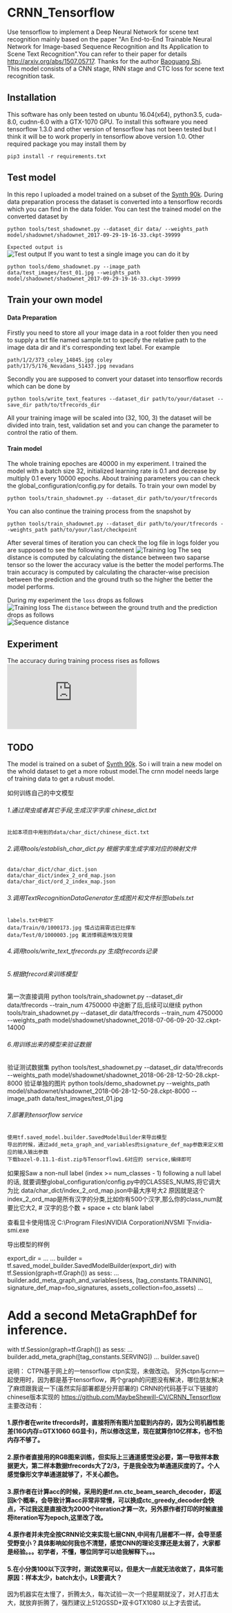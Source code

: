 # CRNN_Tensorflow
Use tensorflow to implement a Deep Neural Network for scene text recognition mainly based on the paper "An End-to-End Trainable Neural Network for Image-based Sequence Recognition and Its Application to Scene Text Recognition".You can refer to their paper for details http://arxiv.org/abs/1507.05717. Thanks for the author [Baoguang Shi](https://github.com/bgshih).  
This model consists of a CNN stage, RNN stage and CTC loss for scene text recognition task.

## Installation
This software has only been tested on ubuntu 16.04(x64), python3.5, cuda-8.0, cudnn-6.0 with a GTX-1070 GPU. To install this software you need tensorflow 1.3.0 and other version of tensorflow has not been tested but I think it will be to work properly in tensorflow above version 1.0. Other required package you may install them by

```
pip3 install -r requirements.txt
```

## Test model
In this repo I uploaded a model trained on a subset of the [Synth 90k](http://www.robots.ox.ac.uk/~vgg/data/text/). During data preparation process the dataset is converted into a tensorflow records which you can find in the data folder.
You can test the trained model on the converted dataset by

```
python tools/test_shadownet.py --dataset_dir data/ --weights_path model/shadownet/shadownet_2017-09-29-19-16-33.ckpt-39999
```
`Expected output is`  
![Test output](https://github.com/TJCVRS/CRNN_Tensorflow/blob/master/data/images/test_output.png)
If you want to test a single image you can do it by
```
python tools/demo_shadownet.py --image_path data/test_images/test_01.jpg --weights_path model/shadownet/shadownet_2017-09-29-19-16-33.ckpt-39999
``` 

## Train your own model
#### Data Preparation
Firstly you need to store all your image data in a root folder then you need to supply a txt file named sample.txt to specify the relative path to the image data dir and it's corresponding text label. For example

```
path/1/2/373_coley_14845.jpg coley
path/17/5/176_Nevadans_51437.jpg nevadans
```

Secondly you are supposed to convert your dataset into tensorflow records which can be done by
```
python tools/write_text_features --dataset_dir path/to/your/dataset --save_dir path/to/tfrecords_dir
```
All your training image will be scaled into (32, 100, 3) the dataset will be divided into train, test, validation set and you can change the parameter to control the ratio of them.

#### Train model
The whole training epoches are 40000 in my experiment. I trained the model with a batch size 32, initialized learning rate is 0.1 and decrease by multiply 0.1 every 10000 epochs. About training parameters you can check the global_configuration/config.py for details. To train your own model by

```
python tools/train_shadownet.py --dataset_dir path/to/your/tfrecords
```
You can also continue the training process from the snapshot by
```
python tools/train_shadownet.py --dataset_dir path/to/your/tfrecords --weights_path path/to/your/last/checkpoint
```
After several times of iteration you can check the log file in logs folder you are supposed to see the following contenent
![Training log](https://github.com/TJCVRS/CRNN_Tensorflow/blob/master/data/images/train_log.png)
The seq distance is computed by calculating the distance between two saparse tensor so the lower the accuracy value is the better the model performs.The train accuracy is computed by calculating the character-wise precision between the prediction and the ground truth so the higher the better the model performs.

During my experiment the `loss` drops as follows  
![Training loss](https://github.com/TJCVRS/CRNN_Tensorflow/blob/master/data/images/train_loss.png)
The `distance` between the ground truth and the prediction drops as follows  
![Sequence distance](https://github.com/TJCVRS/CRNN_Tensorflow/blob/master/data/images/seq_distance.png)

## Experiment
The accuracy during training process rises as follows  
![Training accuracy](https://github.com/TJCVRS/CRNN_Tensorflow/blob/master/data/images/training_accuracy.md)

## TODO
The model is trained on a subet of [Synth 90k](http://www.robots.ox.ac.uk/~vgg/data/text/). So i will train a new model on the whold dataset to get a more robust model.The crnn model needs large of training data to get a rubust model.



如何训练自己的中文模型
###### 1.通过爬虫或者其它手段,生成汉字字库  chinese_dict.txt
    比如本项目中用到的data/char_dict/chinese_dict.txt
###### 2.调用tools/establish_char_dict.py 根据字库生成字库对应的映射文件
    data/char_dict/char_dict.json
    data/char_dict/index_2_ord_map.json
    data/char_dict/ord_2_index_map.json
###### 3.调用TextRecognitionDataGenerator生成图片和文件标签labels.txt
    labels.txt中如下 
    data/Train/0/1000173.jpg 懦占边肩霄远已灶撑车
    data/Test/0/1000003.jpg 氟消悸稠退怖蚀刃竞镍
###### 4.调用tools/write_text_tfrecords.py 生成tfrecords记录
###### 5.根据tfrecord来训练模型    
  第一次直接调用 
  python tools/train_shadownet.py --dataset_dir data/tfrecords --train_num 4750000
  中途断了后,后续可以继续
  python tools/train_shadownet.py --dataset_dir data/tfrecords --train_num 4750000   --weights_path model/shadownet/shadownet_2018-07-06-09-20-32.ckpt-14000
                                                         
###### 6.用训练出来的模型来验证数据
  验证测试数据集
  python tools/test_shadownet.py --dataset_dir data/tfrecords --weights_path model/shadownet/shadownet_2018-06-28-12-50-28.ckpt-8000
  验证单独的图片
  python tools/demo_shadownet.py  --weights_path   model/shadownet/shadownet_2018-06-28-12-50-28.ckpt-8000 --image_path data/test_images/test_01.jpg
###### 7.部署到tensorflow service
    使用tf.saved_model.builder.SavedModelBuilder来导出模型
    导出的时候，通过add_meta_graph_and_variables的signature_def_map参数来定义相应的输入输出参数
    下载bazel-0.11.1-dist.zip与Tensorflow1.6对应的 service,编绎即可

如果报Saw a non-null label (index >= num_classes - 1) following a null label的话,
就要调整global_configuration/config.py中的CLASSES_NUMS,将它调大为比 data/char_dict/index_2_ord_map.json中最大序号大2
原因就是这个index_2_ord_map是所有汉字的分类,比如你有500个汉字,那么你的class_num就要比它大2, # 汉字的总个数 +  space + ctc blank label


查看显卡使用情况
C:\Program Files\NVIDIA Corporation\NVSMI  下nvidia-smi.exe


导出模型的样例

export_dir = ...
...
builder = tf.saved_model_builder.SavedModelBuilder(export_dir)
with tf.Session(graph=tf.Graph()) as sess:
  ...
  builder.add_meta_graph_and_variables(sess,
                                       [tag_constants.TRAINING],
                                       signature_def_map=foo_signatures,
                                       assets_collection=foo_assets)
...
# Add a second MetaGraphDef for inference.
with tf.Session(graph=tf.Graph()) as sess:
  ...
  builder.add_meta_graph([tag_constants.SERVING])
...
builder.save()


说明：
CTPN基于网上的一tensorflow ctpn实现，未做改动。
另外ctpn与crnn一起使用时，因为都是基于tensorflow，两个graph的问题没有解决，哪位朋友解决了麻烦跟我说一下(虽然实际部署都是分开部署的)
CRNN的代码基于以下链接的chinese版本实现的
https://github.com/MaybeShewill-CV/CRNN_Tensorflow
主要改动有：
####     1.原作者在write tfrecords时，直接将所有图片加载到内存的，因为公司机器性能差(16G内存=GTX1060 6G显卡)，所以修改这里，现在就算你10亿样本，也不怕内存不够了。
####     2.原作者直接用的RGB图来训练，但实际上三通道感觉没必要，第一导致样本数据更大，第二样本数据tfrecords大了2/3，于是我全改为单通道灰度的了。个人感觉像形文字单通道就够了，不关心颜色。
####     3.原作者在计算acc的时候，采用的是tf.nn.ctc_beam_search_decoder，即返回k个概率，会导致计算acc非常非常慢，可以换成ctc_greedy_decoder会快点，不过我这是直接改为2000个iteration才算一次，另外原作者打印的时候直接将iteration写为epoch,这里改了改。
####     4.原作者并未完全按CRNN论文来实现七层CNN,中间有几层都不一样，会导至感受野变小？具体影响如何我也不清楚，感觉CNN的理论支撑还是太弱了，大家都是经验。。。初学者，不懂，哪位同学可以给我解释下。。。
####     5.在小分类100以下汉字时，测试效果可以，但是大一点就无法收敛了，具体可能原因：样本太少，batch太小，LR要调大？

因为机器实在太慢了，折腾太久，每次试验一次一个把星期就没了，对人打击太大，就放弃折腾了，强烈建议上512GSSD+双卡GTX1080 以上才去尝试。



